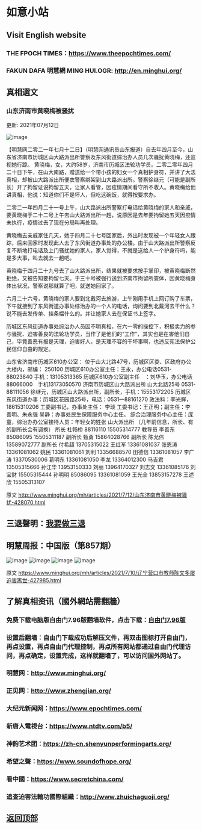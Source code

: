 # 如意小站

## Visit English website

### THE FPOCH TIMES：https://www.theepochtimes.com/

### FAKUN DAFA 明慧網 MING HUI.OGR: http://en.minghui.org/

## 真相選文

### 山东济南市黄晓梅被骚扰

更新: 2021年07月12日

![image](https://user-images.githubusercontent.com/79625284/125419742-b1605fe0-cb69-42f3-a502-ac0fc9b40155.png)

【明慧网二零二一年七月十二日】（明慧网通讯员山东报道）自去年四月至今，山东省济南市历城区山大路派出所警察及东风街道综治办人员几次骚扰黄晓梅，还监视她行踪。
黄晓梅，女，大约58岁，济南市历城区法轮功学员。二零二零年四月二十日下午，在山大南路，赠送给一个带小孩的妇女一个真相护身符，并讲了大法真相，却被山大路派出所便衣警察绑架到山大路派出所。警察徐继元（可能是副所长）开了拘留证说拘留五天，让家人看管，因疫情期间看守所不收人。黄晓梅给他讲真相，他说：知道你们不是坏人，但吃这碗饭，就得按要求办。

二零二一年四月二十一号上午，山大路派出所警察打电话给黄晓梅的家人和亲戚，要黄晓梅于二十二号上午去山大路派出所一趟，说原因是去年要拘留她五天因疫情未执行，疫情过去了现在分局叫再处理。

黄晓梅去亲戚家住几天，她于四月二十七号回家后，外出时发现被一个年轻女人跟踪，后来回家时发现此人去了东风街道办事处的办公楼。由于山大路派出所警察反复不断地打电话及上门骚扰她的家人，家人觉得，不就是送给人一个护身符吗，能是多大事，叫去就去一趟吧。

黄晓梅于四月二十九号去了山大路派出所，结果就被要求按手掌印，被黄晓梅断然拒绝，又被告知要拘留七天。于三十号被强行送到济南市拘留所查体，因黄晓梅身体出状况，警察说那就算了吧，就送她回家了。

六月二十六号，黄晓梅的家人要到北戴河去旅游，上午刚用手机上网订购了车票，下午就接到了东风街道办事处综治办的一个人的电话，询问要到北戴河去干什么？说不能去发传单、挂条幅什么的。并让她家人去在保证书上签字。

历城区东风街道办事处综治办人员因不明真相，在六一零的操控下，积极卖力的参与骚扰、迫害善良的法轮功学员，当作了是他们的“工作”，其实也是在害他们自己，毕竟善恶有报是天理，迫害好人，是天理不容的干坏事啊，也违反宪法保护公民信仰自由的规定。


山东省济南市历城区610办公室：
位于山大北路47号，历城区区委、区政府办公大楼内，邮编： 250100
历城区610办公室主任：王永，办公电话0531-88023840 手机：13105313365
历城区610办公室副主任　：刘华玉，办公电话88066000　手机13173050570
济南市历城区山大路派出所 山大北路25号 0531-88111056
徐继元，历城区山大路派出所，副所长，手机：15553172205
历城区东风街道办事：历城区花园路25号，电话：0531—88161270
政法科：李光辉，18615310206
工委副书记，办事处主任： 李琰
工委书记：王正明；副主任：李善明、朱永强
吴静：办事处民生保障服务中心主任。
综合治理服务中心主任：庞童，综治办办公室接待人员：年轻女的姓张
山大派出所 （几年前信息，所长、有的副所长会有调换）
所长 杜畅桥 88116110 15505314777
教导员 李善东 85086095 15505311187
副所长 甄勇 15864028766
副所长 陈允伟 13589072777
副所长 付希超 13705315022
王红军 13361081037
张恩涛 13361081062
姚民 13361081061
刘利 13356688570
田德信 13361081057
李广涛 13370530006
葛明东 13361081050
李龙 13364012300
马吉君 13505315666
孙江华 13953150333
刘丽 13964170327
刘志文 13361085176
刘宝财 15505315444
孙明明 85086095 13361081059
王光全 13853157278
王述欣 15505313107

原文 http://www.minghui.org/mh/articles/2021/7/12/山东济南市黄晓梅被骚扰-428070.html

## 三退聲明：[我要做三退](http://tuidang.ddns.net/)

## 明慧周报：中国版（第857期）

![image](https://user-images.githubusercontent.com/79625284/125057028-63b1fa00-e0db-11eb-981f-a38e638802bf.png)
![image](https://user-images.githubusercontent.com/79625284/125057072-70cee900-e0db-11eb-8618-8c809de9b56c.png)
![image](https://user-images.githubusercontent.com/79625284/125057123-7b897e00-e0db-11eb-9732-52c23076ca6d.png)
![image](https://user-images.githubusercontent.com/79625284/125057166-86441300-e0db-11eb-9302-fe5094ffc910.png)

原文 https://www.minghui.org/mh/articles/2021/7/10/辽宁营口市教师陈文多屡迫害离世-427985.html

## 了解真相资讯（國外網站需翻牆）

### 免费下载电脑版自由门7.96版翻墙软件，点击下载：[自由门7.96版](https://github.com/pinhe91/tuiguang/files/6643781/fg796r.zip)

### 设置后翻墙：自由门下载成功后解压文件，再双击图标打开自由门，再点设置，再点自由门代理控制，再点所有网站都通过自由门代理访问，再点确定，设置完成，这样就翻墙了，可以访问国外网站了。

### 明慧网：http://www.minghui.org/

### 正见网：http://www.zhengjian.org/

### 大纪元新闻网：https://www.epochtimes.com/

### 新唐人電視台：https://www.ntdtv.com/b5/

### 神韵艺术团：https://zh-cn.shenyunperformingarts.org/

### 希望之聲：https://www.soundofhope.org/

### 看中國：https://www.secretchina.com/

### 追查迫害法輪功國際組織：http://www.zhuichaguoji.org/

## [返回顶部](https://git.io/Js3EY)
